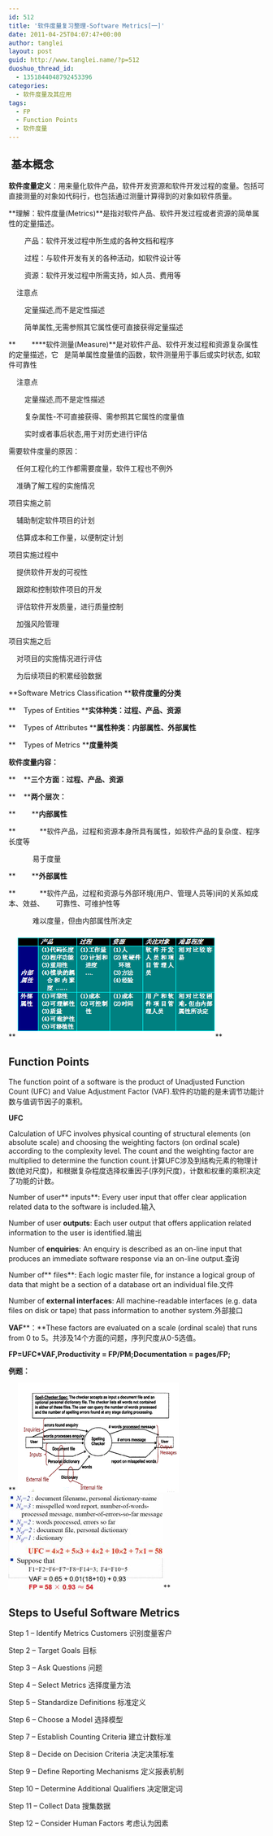 ```yaml
---
id: 512
title: '软件度量复习整理-Software Metrics[一]'
date: 2011-04-25T04:07:47+00:00
author: tanglei
layout: post
guid: http://www.tanglei.name/?p=512
duoshuo_thread_id:
  - 1351844048792453396
categories:
  - 软件度量及其应用
tags:
  - FP
  - Function Points
  - 软件度量
---
```

##  基本概念

**软件度量定义**：用来量化软件产品，软件开发资源和软件开发过程的度量。包括可直接测量的对象如代码行，也包括通过测量计算得到的对象如软件质量。

**理解：软件度量(Metrics)**是指对软件产品、软件开发过程或者资源的简单属性的定量描述。

        产品：软件开发过程中所生成的各种文档和程序

        过程：与软件开发有关的各种活动，如软件设计等

        资源：软件开发过程中所需支持，如人员、费用等

    注意点

        定量描述,而不是定性描述

        简单属性,无需参照其它属性便可直接获得定量描述

**        ****软件测量(Measure)**是对软件产品、软件开发过程和资源复杂属性的定量描述，它   是简单属性度量值的函数，软件测量用于事后或实时状态, 如软件可靠性

    注意点

        定量描述,而不是定性描述

        复杂属性-不可直接获得、需参照其它属性的度量值

        实时或者事后状态,用于对历史进行评估

需要软件度量的原因：

    任何工程化的工作都需要度量，软件工程也不例外

    准确了解工程的实施情况

项目实施之前

    辅助制定软件项目的计划

    估算成本和工作量，以便制定计划

项目实施过程中

    提供软件开发的可视性

    跟踪和控制软件项目的开发

    评估软件开发质量，进行质量控制

    加强风险管理

项目实施之后

    对项目的实施情况进行评估

    为后续项目的积累经验数据

**Software Metrics Classification ****软件度量的分类**

**    Types of Entities ****实体种类：过程、产品、资源**

**    Types of Attributes ****属性种类：内部属性、外部属性**

**    Types of Metrics ****度量种类**

**软件度量内容：**

**    ****三个方面：过程、产品、资源**

**    ****两个层次：**

**        ****内部属性**

**            **软件产品，过程和资源本身所具有属性，如软件产品的复杂度、程序长度等

            易于度量

**        ****外部属性**

**            **软件产品，过程和资源与外部环境(用户、管理人员等)间的关系如成本、效益、      可靠性、可维护性等

            难以度量，但由内部属性所决定

** <img class="alignnone" title="两个层次" src="/wp-content/uploads/2011/04/Software%20Metrics.files//image002.gif" alt=""  />**

## Function Points

The function point of a software is the product of Unadjusted Function Count (UFC) and Value Adjustment Factor (VAF).软件的功能的是未调节功能计数与值调节因子的乘积。

**UFC**

Calculation of UFC involves physical counting of structural elements (on absolute scale) and choosing the weighting factors (on ordinal scale) according to the complexity level. The count and the weighting factor are multiplied to determine the function count.计算UFC涉及到结构元素的物理计数(绝对尺度)，和根据复杂程度选择权重因子(序列尺度)，计数和权重的乘积决定了功能的计数。

Number of user** inputs**: Every user input that offer clear application related data to the software is included.输入

Number of user **outputs**: Each user output that offers application related information to the user is identified.输出

Number of **enquiries**: An enquiry is described as an on-line input that produces an immediate software response via an on-line output.查询

Number of** files**: Each logic master file, for instance a logical group of data that might be a section of a database ort an individual file.文件

Number of **external interfaces**: All machine-readable interfaces (e.g. data files on disk or tape) that pass information to another system.外部接口

**VAF****：**These factors are evaluated on a scale (ordinal scale) that runs from 0 to 5。共涉及14个方面的问题，序列尺度从0-5选值。

**FP=UFC*VAF,Productivity = FP/PM;Documentation = pages/FP;**

**例题：**

** <img class="alignnone" title="demo" src="/wp-content/uploads/2011/04/Software%20Metrics.files//image004.gif" alt=""  /><img class="alignnone" title="anwser" src="/wp-content/uploads/2011/04/Software%20Metrics.files//image006.jpg" alt=""  />**

## Steps to Useful Software Metrics

Step 1 &#8211; Identify Metrics Customers 识别度量客户

Step 2 &#8211; Target Goals 目标

Step 3 &#8211; Ask Questions 问题

Step 4 &#8211; Select Metrics 选择度量方法

Step 5 &#8211; Standardize Definitions 标准定义

Step 6 &#8211; Choose a Model 选择模型

Step 7 &#8211; Establish Counting Criteria 建立计数标准

Step 8 &#8211; Decide on Decision Criteria 决定决策标准

Step 9 &#8211; Define Reporting Mechanisms 定义报表机制

Step 10 &#8211; Determine Additional Qualifiers 决定限定词

Step 11 &#8211; Collect Data 搜集数据

Step 12 &#8211; Consider Human Factors 考虑认为因素
